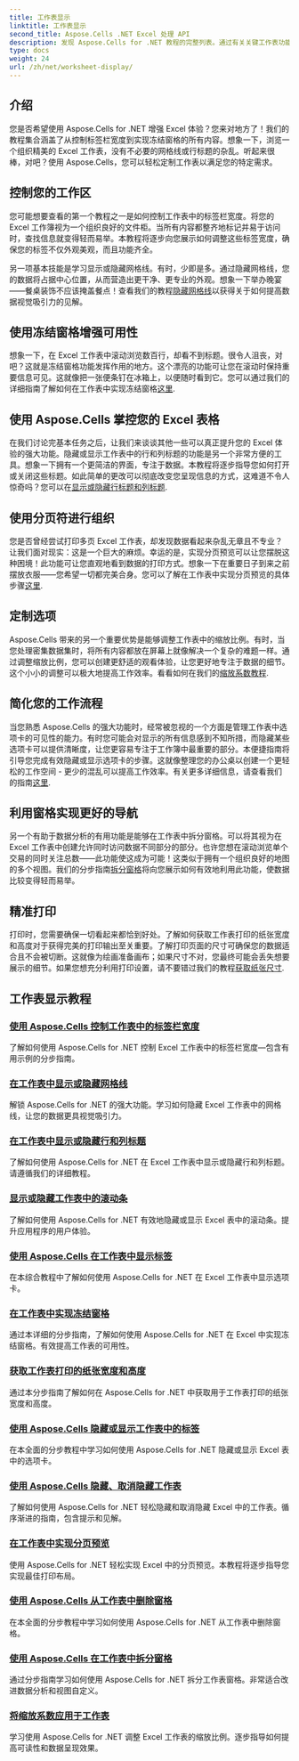 ```yaml
---
title: 工作表显示
linktitle: 工作表显示
second_title: Aspose.Cells .NET Excel 处理 API
description: 发现 Aspose.Cells for .NET 教程的完整列表。通过有关关键工作表功能的分步指南增强您的 Excel 技能。
type: docs
weight: 24
url: /zh/net/worksheet-display/
---
```

## 介绍

您是否希望使用 Aspose.Cells for .NET 增强 Excel 体验？您来对地方了！我们的教程集合涵盖了从控制标签栏宽度到实现冻结窗格的所有内容。想象一下，浏览一个组织精美的 Excel 工作表，没有不必要的网格线或行标题的杂乱。听起来很棒，对吧？使用 Aspose.Cells，您可以轻松定制工作表以满足您的特定需求。

## 控制您的工作区

您可能想要查看的第一个教程之一是如何控制工作表中的标签栏宽度。将您的 Excel 工作簿视为一个组织良好的文件柜。当所有内容都整齐地标记并易于访问时，查找信息就变得轻而易举。本教程将逐步向您展示如何调整这些标签宽度，确保您的标签不仅外观美观，而且功能齐全。 

另一项基本技能是学习显示或隐藏网格线。有时，少即是多。通过隐藏网格线，您的数据将占据中心位置，从而营造出更干净、更专业的外观。想象一下举办晚宴——餐桌装饰不应该掩盖餐点！查看我们的教程[隐藏网格线](./display-hide-gridlines/)以获得关于如何提高数据视觉吸引力的见解。

## 使用冻结窗格增强可用性

想象一下，在 Excel 工作表中滚动浏览数百行，却看不到标题。很令人沮丧，对吧？这就是冻结窗格功能发挥作用的地方。这个漂亮的功能可让您在滚动时保持重要信息可见。这就像把一张便条钉在冰箱上，以便随时看到它。您可以通过我们的详细指南了解如何在工作表中实现冻结窗格[这里](./implement-freeze-panes/).

## 使用 Aspose.Cells 掌控您的 Excel 表格

在我们讨论完基本任务之后，让我们来谈谈其他一些可以真正提升您的 Excel 体验的强大功能。隐藏或显示工作表中的行和列标题的功能是另一个非常方便的工具。想象一下拥有一个更简洁的界面，专注于数据。本教程将逐步指导您如何打开或关闭这些标题。如此简单的更改可以彻底改变您呈现信息的方式，这难道不令人惊奇吗？您可以在[显示或隐藏行标题和列标题](./display-hide-row-column-headers/).

## 使用分页符进行组织

您是否曾经尝试打印多页 Excel 工作表，却发现数据看起来杂乱无章且不专业？让我们面对现实：这是一个巨大的麻烦。幸运的是，实现分页预览可以让您摆脱这种困境！此功能可让您直观地看到数据的打印方式。想象一下在重要日子到来之前摆放衣服——您希望一切都完美合身。您可以了解在工作表中实现分页预览的具体步骤[这里](./implement-page-break-preview/).

## 定制选项

Aspose.Cells 带来的另一个重要优势是能够调整工作表中的缩放比例。有时，当您处理密集数据集时，将所有内容都放在屏幕上就像解决一个复杂的难题一样。通过调整缩放比例，您可以创建更舒适的观看体验，让您更好地专注于数据的细节。这个小小的调整可以极大地提高工作效率。看看如何在我们的[缩放系数教程](./apply-zoom-factor/).

## 简化您的工作流程

当您熟悉 Aspose.Cells 的强大功能时，经常被忽视的一个方面是管理工作表中选项卡的可见性的能力。有时您可能会对显示的所有信息感到不知所措，而隐藏某些选项卡可以提供清晰度，让您更容易专注于工作簿中最重要的部分。本便捷指南将引导您完成有效隐藏或显示选项卡的步骤。这就像整理您的办公桌以创建一个更轻松的工作空间 - 更少的混乱可以提高工作效率。有关更多详细信息，请查看我们的指南[这里](./hide-or-show-tabs/).

## 利用窗格实现更好的导航

另一个有助于数据分析的有用功能是能够在工作表中拆分窗格。可以将其视为在 Excel 工作表中创建允许同时访问数据不同部分的部分。也许您想在滚动浏览单个交易的同时关注总数——此功能使这成为可能！这类似于拥有一个组织良好的地图的多个视图。我们的分步指南[拆分窗格](./split-panes/)将向您展示如何有效地利用此功能，使数据比较变得轻而易举。

## 精准打印

打印时，您需要确保一切看起来都恰到好处。了解如何获取工作表打印的纸张宽度和高度对于获得完美的打印输出至关重要。了解打印页面的尺寸可确保您的数据适合且不会被切断。这就像为绘画准备画布；如果尺寸不对，您最终可能会丢失想要展示的细节。如果您想充分利用打印设置，请不要错过我们的教程[获取纸张尺寸](./get-paper-width-height/).

## 工作表显示教程
### [使用 Aspose.Cells 控制工作表中的标签栏宽度](./control-tab-bar-width/)
了解如何使用 Aspose.Cells for .NET 控制 Excel 工作表中的标签栏宽度—包含有用示例的分步指南。
### [在工作表中显示或隐藏网格线](./display-hide-gridlines/)
解锁 Aspose.Cells for .NET 的强大功能。学习如何隐藏 Excel 工作表中的网格线，让您的数据更具视觉吸引力。
### [在工作表中显示或隐藏行和列标题](./display-hide-row-column-headers/)
了解如何使用 Aspose.Cells for .NET 在 Excel 工作表中显示或隐藏行和列标题。请遵循我们的详细教程。
### [显示或隐藏工作表中的滚动条](./display-hide-scroll-bars/)
了解如何使用 Aspose.Cells for .NET 有效地隐藏或显示 Excel 表中的滚动条。提升应用程序的用户体验。
### [使用 Aspose.Cells 在工作表中显示标签](./display-tab/)
在本综合教程中了解如何使用 Aspose.Cells for .NET 在 Excel 工作表中显示选项卡。
### [在工作表中实现冻结窗格](./implement-freeze-panes/)
通过本详细的分步指南，了解如何使用 Aspose.Cells for .NET 在 Excel 中实现冻结窗格。有效提高工作表的可用性。
### [获取工作表打印的纸张宽度和高度](./get-paper-width-height/)
通过本分步指南了解如何在 Aspose.Cells for .NET 中获取用于工作表打印的纸张宽度和高度。
### [使用 Aspose.Cells 隐藏或显示工作表中的标签](./hide-or-show-tabs/)
在本全面的分步教程中学习如何使用 Aspose.Cells for .NET 隐藏或显示 Excel 表中的选项卡。
### [使用 Aspose.Cells 隐藏、取消隐藏工作表](./hide-unhide-worksheet/)
了解如何使用 Aspose.Cells for .NET 轻松隐藏和取消隐藏 Excel 中的工作表。循序渐进的指南，包含提示和见解。
### [在工作表中实现分页预览](./implement-page-break-preview/)
使用 Aspose.Cells for .NET 轻松实现 Excel 中的分页预览。本教程将逐步指导您实现最佳打印布局。
### [使用 Aspose.Cells 从工作表中删除窗格](./remove-panes/)
在本全面的分步教程中学习如何使用 Aspose.Cells for .NET 从工作表中删除窗格。
### [使用 Aspose.Cells 在工作表中拆分窗格](./split-panes/)
通过分步指南学习如何使用 Aspose.Cells for .NET 拆分工作表窗格。非常适合改进数据分析和视图自定义。
### [将缩放系数应用于工作表](./apply-zoom-factor/)
学习使用 Aspose.Cells for .NET 调整 Excel 工作表的缩放比例。逐步指导如何提高可读性和数据呈现效果。